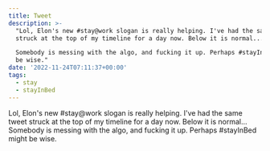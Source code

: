 ```yaml
---
title: Tweet
description: >-
  "Lol, Elon's new #stay@work slogan is really helping. I've had the same tweet
  struck at the top of my timeline for a day now. Below it is normal... 

  Somebody is messing with the algo, and fucking it up. Perhaps #stayInBed might
  be wise."
date: '2022-11-24T07:11:37+00:00'
tags:
  - stay
  - stayInBed
---
```

Lol, Elon's new #stay@work slogan is really helping. I've had the same tweet struck at the top of my timeline for a day now. Below it is normal... 
Somebody is messing with the algo, and fucking it up. Perhaps #stayInBed might be wise.
